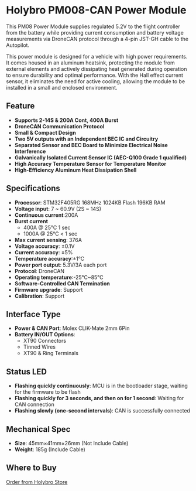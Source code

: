 # Holybro PM008-CAN Power Module

This PM08 Power Module supplies regulated 5.2V to the flight controller from the battery while providing current consumption and battery voltage measurements via DroneCAN protocol through a 4-pin JST-GH cable to the Autopilot. 

This power module is designed for a vehicle with high power requirements. It comes housed in an aluminum heatsink, protecting the module from external elements and actively dissipating heat generated during operation to ensure durability and optimal performance. With the Hall effect current sensor, it eliminates the need for active cooling, allowing the module to be installed in a small and enclosed environment.

## Feature

- **Supports 2-14S & 200A Cont, 400A Burst**
- **DroneCAN Communication Protocol**
- **Small & Compact Design**
- **Two 5V outputs with an Independent BEC IC and Circuitry**
- **Separated Sensor and BEC Board to Minimize Electrical Noise Interference**
- **Galvanically Isolated Current Sensor IC (AEC-Q100 Grade 1 qualified)**
- **High Accuracy Temperature Sensor for Temperature Monitor**
- **High-Efficiency Aluminum Heat Dissipation Shell**

## Specifications 

- **Processor**: STM32F405RG 168MHz 1024KB Flash  196KB RAM
- **Voltage input**: 7 ~ 60.9V (2S ~ 14S) 
- **Continuous current**:200A
- **Burst current**
  - 400A @ 25℃ 1 sec
  - 1000A @ 25℃ < 1 sec
- **Max current sensing**: 376A
- **Voltage accuracy**: ±0.1V 
- **Current accuracy**: ±5%
- **Temperature accuracy**:±1℃
- **Power port output**: 5.3V/3A each port
- **Protocol**: DroneCAN 
- **Operating temperature**:-25℃~85℃
- **Software-Controlled CAN Termination**
- **Firmware upgrade**: Support
- **Calibration**:  Support

## Interface Type

- **Power & CAN Port**: Molex CLIK-Mate 2mm 6Pin
- **Battery IN/OUT Options**:
  - XT90 Connectors
  - Tinned Wires
  - XT90 & Ring Terminals

## Status LED

- **Flashing quickly continuously**: MCU is in the bootloader stage, waiting for the firmware to be flash
- **Flashing quickly for 3 seconds, and then on for 1 second**: Waiting for CAN connection
- **Flashing slowly (one-second intervals)**: CAN is successfully connected

## Mechanical Spec

- **Size**: 45mm×41mm×26mm (Not Include Cable)
- **Weight**: 185g (Include Cable)

## Where to Buy

[Order from Holybro Store](https://holybro.com/collections/power-modules-pdbs/products/dronecan-pm08-power-module-14s-200a)
